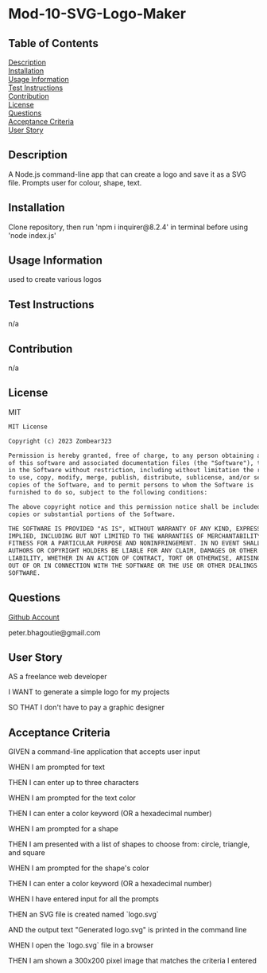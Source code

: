 # Mod-10-SVG-Logo-Maker

## Table of Contents

[Description](#Description)<br>
[Installation](#Installation-Instructions)<br>
[Usage Information](#Usage-Information)<br>
[Test Instructions](#Test-Instructions)<br>
[Contribution](#Contribution)<br>
[License](#License)<br>
[Questions](#Questions)<br>
[Acceptance Criteria](#Acceptance-Criteria)<br>
[User Story](#User-Story)<br>

## Description

<p>A Node.js command-line app that can create a logo and save it as a SVG file. Prompts user for colour, shape, text.</p> 

## Installation

<p>Clone repository, then run 'npm i inquirer@8.2.4' in terminal before using 'node index.js'</p> 

## Usage Information

<p>used to create various logos</p> 

## Test Instructions

<p>n/a</p> 

## Contribution

<p>n/a</p> 

## License

<p>MIT</p>

```md
MIT License

Copyright (c) 2023 Zombear323

Permission is hereby granted, free of charge, to any person obtaining a copy
of this software and associated documentation files (the "Software"), to deal
in the Software without restriction, including without limitation the rights
to use, copy, modify, merge, publish, distribute, sublicense, and/or sell
copies of the Software, and to permit persons to whom the Software is
furnished to do so, subject to the following conditions:

The above copyright notice and this permission notice shall be included in all
copies or substantial portions of the Software.

THE SOFTWARE IS PROVIDED "AS IS", WITHOUT WARRANTY OF ANY KIND, EXPRESS OR
IMPLIED, INCLUDING BUT NOT LIMITED TO THE WARRANTIES OF MERCHANTABILITY,
FITNESS FOR A PARTICULAR PURPOSE AND NONINFRINGEMENT. IN NO EVENT SHALL THE
AUTHORS OR COPYRIGHT HOLDERS BE LIABLE FOR ANY CLAIM, DAMAGES OR OTHER
LIABILITY, WHETHER IN AN ACTION OF CONTRACT, TORT OR OTHERWISE, ARISING FROM,
OUT OF OR IN CONNECTION WITH THE SOFTWARE OR THE USE OR OTHER DEALINGS IN THE
SOFTWARE.

```

## Questions

[<p>Github Account</p>](https://github.com/Zombear323)
<p>peter.bhagoutie@gmail.com</p>


## User Story

<p>AS a freelance web developer</p>
<p>I WANT to generate a simple logo for my projects</p>
<p>SO THAT I don't have to pay a graphic designer</p>

## Acceptance Criteria

<p>GIVEN a command-line application that accepts user input</p>
<p>WHEN I am prompted for text</p>
<p>THEN I can enter up to three characters</p>
<p>WHEN I am prompted for the text color</p>
<p>THEN I can enter a color keyword (OR a hexadecimal number)</p>
<p>WHEN I am prompted for a shape</p>
<p>THEN I am presented with a list of shapes to choose from: circle, triangle, and square</p>
<p>WHEN I am prompted for the shape's color</p>
<p>THEN I can enter a color keyword (OR a hexadecimal number)</p>
<p>WHEN I have entered input for all the prompts</p>
<p>THEN an SVG file is created named `logo.svg`</p>
<p>AND the output text "Generated logo.svg" is printed in the command line</p>
<p>WHEN I open the `logo.svg` file in a browser</p>
<p>THEN I am shown a 300x200 pixel image that matches the criteria I entered</p>
